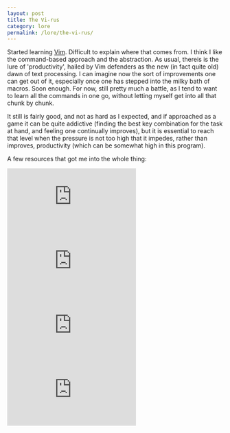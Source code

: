 ```yaml
---
layout: post
title: The Vi-rus
category: lore
permalink: /lore/the-vi-rus/
---
```


Started learning [Vim](https://www.vim.org/). Difficult to explain where that comes from. I think I like the command-based approach and the abstraction. As usual, thereis is the lure of 'productivity', hailed by Vim defenders as the new (in fact quite old) dawn of text processing. I can imagine now the sort of improvements one can get out of it, especially once one has stepped into the milky bath of macros. Soon enough. For now, still pretty much a battle, as I tend to want to learn all the commands in one go, without letting myself get into all that chunk by chunk. 

It still is fairly good, and not as hard as I expected, and if approached as a game it can be quite addictive (finding the best key combination for the task at hand, and feeling one continually improves), but it is essential to reach that level when the pressure is not too high that it impedes, rather than improves, productivity (which can be somewhat high in this program).

A few resources that got me into the whole thing:

<div class="video-container">
<iframe max-width="100%" height="auto" src="https://www.youtube.com/embed/_NUO4JEtkDw" frameborder="0" allow="autoplay; encrypted-media" allowfullscreen></iframe>
</div>



<div class="video-container">
<iframe max-width="100%" height="auto" src="https://www.youtube.com/embed/wlR5gYd6um0" frameborder="0" allow="autoplay; encrypted-media" allowfullscreen></iframe>
</div>

 

<div class="video-container">
<iframe max-width="100%" height="auto" src="https://www.youtube.com/embed/3TX3kV3TICU" frameborder="0" allow="autoplay; encrypted-media" allowfullscreen></iframe>
</div>


<div class="video-container">
<iframe max-width="100%" height="auto" src="https://www.youtube.com/embed/Qem8cpbJeYc" frameborder="0" allow="autoplay; encrypted-media" allowfullscreen></iframe>
</div>
